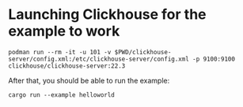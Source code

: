 

# Launching Clickhouse for the example to work

```shell
podman run --rm -it -u 101 -v $PWD/clickhouse-server/config.xml:/etc/clickhouse-server/config.xml -p 9100:9100 clickhouse/clickhouse-server:22.3
```

After that, you should be able to run the example:

```shell
cargo run --example helloworld
```
